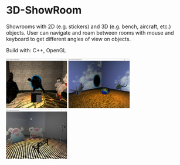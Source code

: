 # 3D-ShowRoom
Showrooms with 2D (e.g. stickers) and 3D (e.g. bench, aircraft, etc.) objects. User can navigate and roam between rooms with mouse and keyboard to get different angles of view on objects.

Build with: C++, OpenGL

<div style="float: left">
    <img src="https://github.com/fanghsuanhsiang/3D-ShowRoom/blob/master/image/showroom1.png" width="33%">
    <img src="https://github.com/fanghsuanhsiang/3D-ShowRoom/blob/master/image/showroom2.png" width="33%">
    <img src="https://github.com/fanghsuanhsiang/3D-ShowRoom/blob/master/image/showroom3.png" width="33%">
</div>
